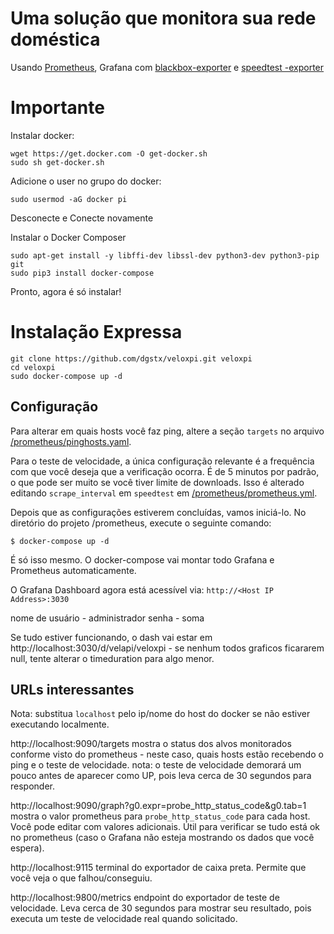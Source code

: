 
# Uma solução que monitora sua rede doméstica
Usando [Prometheus](http://prometheus.io/), Grafana com [blackbox-exporter](https://github.com/prometheus/blackbox_exporter) e [speedtest -exporter](https://github.com/stefanwalther/speedtest-exporter)

# Importante
Instalar docker:
```
wget https://get.docker.com -O get-docker.sh
sudo sh get-docker.sh
```

Adicione o user no grupo do docker:
```
sudo usermod -aG docker pi
```
Desconecte e Conecte novamente

Instalar o Docker Composer
```
sudo apt-get install -y libffi-dev libssl-dev python3-dev python3-pip git
sudo pip3 install docker-compose
````

Pronto, agora é só instalar!

# Instalação Expressa

```
git clone https://github.com/dgstx/veloxpi.git veloxpi
cd veloxpi
sudo docker-compose up -d
```


## Configuração
Para alterar em quais hosts você faz ping, altere a seção `targets` no arquivo [/prometheus/pinghosts.yaml](./prometheus/pinghosts.yaml).

Para o teste de velocidade, a única configuração relevante é a frequência com que você deseja que a verificação ocorra. É de 5 minutos por padrão, o que pode ser muito se você tiver limite de downloads. Isso é alterado editando `scrape_interval` em `speedtest` em [/prometheus/prometheus.yml](./prometheus/prometheus.yml).

Depois que as configurações estiverem concluídas, vamos iniciá-lo. No diretório do projeto /prometheus, execute o seguinte comando:

    $ docker-compose up -d

É só isso mesmo. O docker-compose vai montar todo Grafana e Prometheus automaticamente.

O Grafana Dashboard agora está acessível via: `http://<Host IP Address>:3030`

nome de usuário - administrador
senha - soma

Se tudo estiver funcionando, o dash vai estar em http://localhost:3030/d/velapi/veloxpi - se nenhum todos graficos ficararem null, tente alterar o timeduration para algo menor.


## URLs interessantes

Nota: substitua `localhost` pelo ip/nome do host do docker se não estiver executando localmente.

http://localhost:9090/targets mostra o status dos alvos monitorados conforme visto do prometheus - neste caso, quais hosts estão recebendo o ping e o teste de velocidade. nota: o teste de velocidade demorará um pouco antes de aparecer como UP, pois leva cerca de 30 segundos para responder.

http://localhost:9090/graph?g0.expr=probe_http_status_code&g0.tab=1 mostra o valor prometheus para `probe_http_status_code` para cada host. Você pode editar com valores adicionais. Útil para verificar se tudo está ok no prometheus (caso o Grafana não esteja mostrando os dados que você espera).

http://localhost:9115 terminal do exportador de caixa preta. Permite que você veja o que falhou/conseguiu.

http://localhost:9800/metrics endpoint do exportador de teste de velocidade. Leva cerca de 30 segundos para mostrar seu resultado, pois executa um teste de velocidade real quando solicitado.


